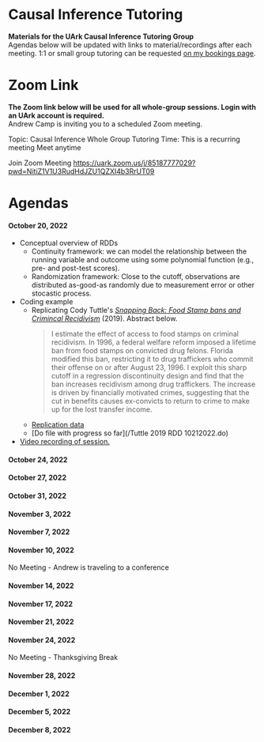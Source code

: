 # Causal Inference Tutoring
**Materials for the UArk Causal Inference Tutoring Group**  
Agendas below will be updated with links to material/recordings after each meeting.
1:1 or small group tutoring can be requested [on my bookings page](https://outlook.office.com/bookwithme/user/a77fe9a57c1b42a6910c3a03e4bd11e7@uark.edu?anonymous&ep=plink).

# Zoom Link
**The Zoom link below will be used for all whole-group sessions. Login with an UArk account is required.**  
  Andrew Camp is inviting you to a scheduled Zoom meeting.

  Topic: Causal Inference Whole Group Tutoring
  Time: This is a recurring meeting Meet anytime

  Join Zoom Meeting
  https://uark.zoom.us/j/85187777029?pwd=NitiZ1V1U3RudHdJZU1QZXI4b3RrUT09


# Agendas
#### October 20, 2022
- Conceptual overview of RDDs
  - Continuity framework: we can model the relationship between the running variable and outcome using some polynomial function (e.g., pre- and post-test scores).
  - Randomization framework: Close to the cutoff, observations are distributed as-good-as randomly due to measurement error or other stocastic process.
- Coding example
  - Replicating Cody Tuttle's [*Snapping Back: Food Stamp bans and Crimincal Recidivism*](https://www.aeaweb.org/articles?id=10.1257/pol.20170490) (2019). Abstract below.  
    > I estimate the effect of access to food stamps on criminal recidivism. In 1996, a federal welfare reform imposed a lifetime ban from food stamps on convicted drug felons. Florida modified this ban, restricting it to drug traffickers who commit their offense on or after August 23, 1996. I exploit this sharp cutoff in a regression discontinuity design and find that the ban increases recidivism among drug traffickers. The increase is driven by financially motivated crimes, suggesting that the cut in benefits causes ex-convicts to return to crime to make up for the lost transfer income.
  - [Replication data](/florida_offenders.dta)
  - [Do file with progress so far](/Tuttle 2019 RDD 10212022.do)
- [Video recording of session.](https://video.uark.edu/media/Causal%20Inference%20Whole%20Group%20Tutoring/1_gk4lfc7j)
  
#### October 24, 2022
#### October 27, 2022
#### October 31, 2022
#### November 3, 2022
#### November 7, 2022
#### November 10, 2022
No Meeting - Andrew is traveling to a conference  

#### November 14, 2022
#### November 17, 2022
#### November 21, 2022
#### November 24, 2022
No Meeting - Thanksgiving Break  

#### November 28, 2022
#### December 1, 2022
#### December 5, 2022
#### December 8, 2022
